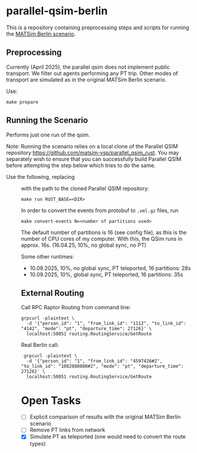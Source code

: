 # parallel-qsim-berlin

This is a repository containing preprocessing steps and scripts for running
the [MATSim Berlin scenario](https://github.com/matsim-scenarios/matsim-berlin).

## Preprocessing

Currently (April 2025), the parallel qsim does not implement public transport. We filter out agents performing any PT
trip.
Other modes of transport are simulated as in the original MATSim Berlin scenario.

Use:

```shell
make prepare
```

## Running the Scenario

Performs just one run of the qsim.

Note: Running the scenario relies on a local clone of the Parallel QSIM repository https://github.com/matsim-vsp/parallel_qsim_rust. You may separately wish to ensure that you can successfully build Parallel QSIM before attempting the step below which tries to do the same.

Use the following, replacing <DIR> with the path to the cloned Parallel QSIM repository:

```shell
make run RUST_BASE=<DIR>
```

In order to convert the events from protobuf to `.xml.gz` files, run

```shell
make convert-events N=<number of partitions used>
```

The default number of partitions is 16 (see config file), as this is the number of CPU cores of my computer. With this,
the QSim runs in approx. 16s. (16.04.25, 10%, no global sync, no PT)

Some other runtimes:

- 10.09.2025, 10%, no global sync, PT teleported, 16 partitions: 28s
- 10.09.2025, 10%, global sync, PT teleported, 16 partitions: 35s

## External Routing

Call RPC Raptor Routing from command line:

```shell
grpcurl -plaintext \
  -d '{"person_id": "1", "from_link_id": "1112", "to_link_id": "4142", "mode": "pt", "departure_time": 27126}' \
  localhost:50051 routing.RoutingService/GetRoute
```

Real Berlin call:

```shell
 grpcurl -plaintext \
  -d '{"person_id": "1", "from_link_id": "4597426#2", "to_link_id": "1082080800#2", "mode": "pt", "departure_time": 27126}' \
  localhost:50051 routing.RoutingService/GetRoute
```

# Open Tasks

- [ ] Explicit comparison of results with the original MATSim Berlin scenario
- [ ] Remove PT links from network
- [x] Simulate PT as teleported (one would need to convert the route types)
